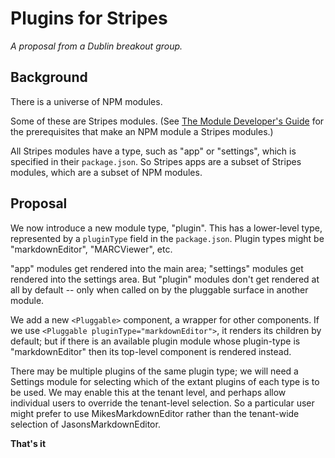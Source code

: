 # Plugins for Stripes

_A proposal from a Dublin breakout group._

## Background

There is a universe of NPM modules.

Some of these are Stripes modules. (See [The Module Developer's Guide](https://github.com/folio-org/stripes-core/blob/master/doc/dev-guide.md#modules) for the prerequisites that make an NPM module a Stripes modules.)

All Stripes modules have a type, such as "app" or "settings", which is specified in their `package.json`. So Stripes apps are a subset of Stripes modules, which are a subset of NPM modules.

## Proposal

We now introduce a new module type, "plugin". This has a lower-level type, represented by a `pluginType` field in the `package.json`. Plugin types might be "markdownEditor", "MARCViewer", etc.

"app" modules get rendered into the main area; "settings" modules get rendered into the settings area. But "plugin" modules don't get rendered at all by default -- only when called on by the pluggable surface in another module.

We add a new `<Pluggable>` component, a wrapper for other components. If we use `<Pluggable pluginType="markdownEditor">`, it renders its children by default; but if there is an available plugin module whose plugin-type is "markdownEditor" then its top-level component is rendered instead.

There may be multiple plugins of the same plugin type; we will need a Settings module for selecting which of the extant plugins of each type is to be used. We may enable this at the tenant level, and perhaps allow individual users to override the tenant-level selection. So a particular user might prefer to use MikesMarkdownEditor rather than the tenant-wide selection of JasonsMarkdownEditor.

**That's it**
